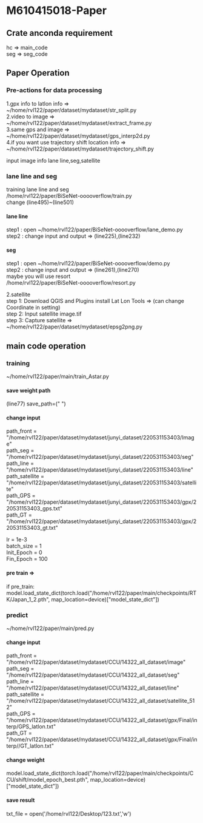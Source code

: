 # M610415018-Paper

## Crate anconda requirement 
hc => main_code <br>
seg => seg_code <br>

## Paper Operation
### Pre-actions for data processing <br>
1.gpx info to latlon info  =>   ~/home/rvl122/paper/dataset/mydataset/str_split.py <br>
2.video to image  =>  ~/home/rvl122/paper/dataset/mydataset/extract_frame.py <br>
3.same gps and image  =>  ~/home/rvl122/paper/dataset/mydataset/gps_interp2d.py <br>
4.if you want use trajectory shift location info => ~/home/rvl122/paper/dataset/mydataset/trajectory_shift.py <br>

input image info lane line,seg,satellite <br>
### lane line and seg <br>
training lane line and seg <br>
/home/rvl122/paper/BiSeNet-ooooverflow/train.py <br>
change (line495)~(line501) <br>

#### lane line <br>
step1 : open ~/home/rvl122/paper/BiSeNet-ooooverflow/lane_demo.py <br>
step2 : change input and output => (line225),(line232)  <br>

#### seg <br>
step1 : open ~/home/rvl122/paper/BiSeNet-ooooverflow/demo.py <br>
step2 : change input and output => (line261),(line270) <br>
maybe you will use resort  <br>
/home/rvl122/paper/BiSeNet-ooooverflow/resort.py <br>

2.satellite <br>
step 1: Download QGIS and Plugins install Lat Lon Tools => (can change Coordinate in setting) <br>
step 2: Input satellite image.tif <br>
step 3: Capture satellite => ~/home/rvl122/paper/dataset/mydataset/epsg2png.py <br>

## main code operation

### training  <br>
~/home/rvl122/paper/main/train_Astar.py <br>

#### save weight path <br>
(line77)   save_path=(" ") <br>

#### change input <br>
path_front = "/home/rvl122/paper/dataset/mydataset/junyi_dataset/220531153403/Image" <br>
path_seg = "/home/rvl122/paper/dataset/mydataset/junyi_dataset/220531153403/seg" <br>
path_line = "/home/rvl122/paper/dataset/mydataset/junyi_dataset/220531153403/line" <br>
path_satellite = "/home/rvl122/paper/dataset/mydataset/junyi_dataset/220531153403/satellite" <br>
path_GPS = "/home/rvl122/paper/dataset/mydataset/junyi_dataset/220531153403/gpx/220531153403_gps.txt" <br>
path_GT = "/home/rvl122/paper/dataset/mydataset/junyi_dataset/220531153403/gpx/220531153403_gt.txt" <br>


lr = 1e-3 <br>
batch_size = 1 <br>
Init_Epoch = 0 <br>
Fin_Epoch = 100 <br>

#### pre train => <br>
if pre_train: <br>
model.load_state_dict(torch.load("/home/rvl122/paper/main/checkpoints/RTK/Japan_1_2.pth", map_location=device)["model_state_dict"]) <br>

### predict <br>
~/home/rvl122/paper/main/pred.py <br>

#### change input <br>

path_front = "/home/rvl122/paper/dataset/mydataset/CCU/14322_all_dataset/image" <br>
path_seg = "/home/rvl122/paper/dataset/mydataset/CCU/14322_all_dataset/seg" <br>
path_line = "/home/rvl122/paper/dataset/mydataset/CCU/14322_all_dataset/line" <br>
path_satellite = "/home/rvl122/paper/dataset/mydataset/CCU/14322_all_dataset/satellite_512" <br>
path_GPS = "/home/rvl122/paper/dataset/mydataset/CCU/14322_all_dataset/gpx/Final/interp/GPS_latlon.txt" <br>
path_GT = "/home/rvl122/paper/dataset/mydataset/CCU/14322_all_dataset/gpx/Final/interp//GT_latlon.txt" <br>

#### change weight <br>
model.load_state_dict(torch.load("/home/rvl122/paper/main/checkpoints/CCU/shift/model_epoch_best.pth", map_location=device)["model_state_dict"]) <br>

#### save result <br>
txt_file = open('/home/rvl122/Desktop/123.txt','w') <br>


